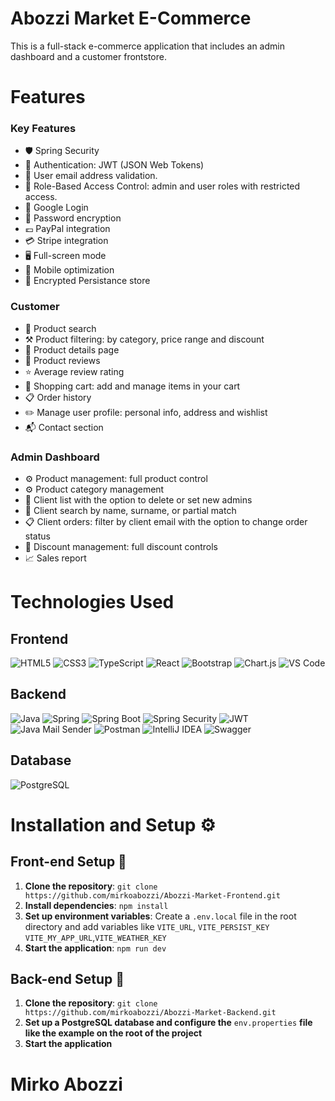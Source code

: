 # Abozzi Market E-Commerce

This is a full-stack e-commerce application that includes an admin dashboard and a customer frontstore.

# Features

<h3>Key Features</h3>

- 🛡 Spring Security
- 🔗 Authentication: JWT (JSON Web Tokens)
- 📧 User email address validation.
- 🔑 Role-Based Access Control: admin and user roles with restricted access.
- 🔑 Google Login
- 🔐 Password encryption
- 💶 PayPal integration
- 💳 Stripe integration
- 🖥️ Full-screen mode
- 📱 Mobile optimization
- 🔗 Encrypted Persistance store

<h3>Customer</h3>

- 🔎 Product search
- ⚒️ Product filtering: by category, price range and discount
- 📄 Product details page
- 📝 Product reviews
- ⭐️ Average review rating
- 🛒 Shopping cart: add and manage items in your cart
- 📋 Order history
- ✏️ Manage user profile: personal info, address and wishlist
- 📬 Contact section

<h3>Admin Dashboard</h3>

- ⚙️ Product management: full product control
- ⚙ Product category management
- 👥 Client list with the option to delete or set new admins
- 🔎 Client search by name, surname, or partial match
- 📋 Client orders: filter by client email with the option to change order status
- 🧾 Discount management: full discount controls
- 📈 Sales report

# Technologies Used

<h2>Frontend</h2> 
<div align="left"> 
    <img src="https://img.shields.io/badge/HTML5-E34F26?style=flat-square&logo=html5&logoColor=white" alt="HTML5"/> 
    <img src="https://img.shields.io/badge/CSS3-1572B6?style=flat-square&logo=css3&logoColor=white" alt="CSS3"/> 
    <img src="https://img.shields.io/badge/TypeScript-3178C6?style=flat-square&logo=typescript&logoColor=white" alt="TypeScript"/> 
    <img src="https://img.shields.io/badge/React-61DAFB?style=flat-square&logo=react&logoColor=black" alt="React"/> 
    <img src="https://img.shields.io/badge/Bootstrap-7952B3?style=flat-square&logo=bootstrap&logoColor=white" alt="Bootstrap"/>
    <img src="https://img.shields.io/badge/Chart.js-FF6384?style=flat-square&logo=chartdotjs&logoColor=white" alt="Chart.js"/> 
    <img src="https://img.shields.io/badge/VS_Code-007ACC?style=flat-square&logo=visual-studio-code&logoColor=white" alt="VS Code"/> 
</div>

<h2>Backend</h2>

<div align="left">
    <img src="https://img.shields.io/badge/Java-007396?style=flat-square&logo=java&logoColor=white" alt="Java"/> 
    <img src="https://img.shields.io/badge/Spring-6DB33F?style=flat-square&logo=spring&logoColor=white" alt="Spring"/> 
    <img src="https://img.shields.io/badge/Spring_Boot-6DB33F?style=flat-square&logo=spring-boot&logoColor=white" alt="Spring Boot"/> 
    <img src="https://img.shields.io/badge/Spring_Security-6DB33F?style=flat-square&logo=spring-security&logoColor=white" alt="Spring Security"/> 
    <img src="https://img.shields.io/badge/JWT-000000?style=flat-square&logo=json-web-tokens&logoColor=white" alt="JWT"/> 
    <img src="https://img.shields.io/badge/Java_Mail_Sender-007396?style=flat-square&logo=java&logoColor=white" alt="Java Mail Sender"/>
    <img src="https://img.shields.io/badge/Postman-FF6C37?style=flat-square&logo=postman&logoColor=white" alt="Postman"/> 
    <img src="https://img.shields.io/badge/IntelliJ_IDEA-000000?style=flat-square&logo=intellij-idea&logoColor=white" alt="IntelliJ IDEA"/> 
    <img src="https://img.shields.io/badge/Swagger%20Docs-green?logo=swagger&logoColor=white" alt="Swagger"/> 
</div>

<h2>Database</h2>

<div align="left">
    <img src="https://img.shields.io/badge/PostgreSQL-336791?style=flat-square&logo=postgresql&logoColor=white" alt="PostgreSQL"/>
</div>

# Installation and Setup ⚙️

<h2>Front-end Setup 🔧</h2>

1. **Clone the repository**: `git clone https://github.com/mirkoabozzi/Abozzi-Market-Frontend.git`
2. **Install dependencies**: `npm install`
3. **Set up environment variables**: Create a `.env.local` file in the root directory and add variables like `VITE_URL`, `VITE_PERSIST_KEY` `VITE_MY_APP_URL`,`VITE_WEATHER_KEY`
4. **Start the application**: `npm run dev`

<h2>Back-end Setup 🔧</h2>

1. **Clone the repository**: `git clone https://github.com/mirkoabozzi/Abozzi-Market-Backend.git`
2. **Set up a PostgreSQL database and configure the** `env.properties` **file like the example on the root of the project**
3. **Start the application**

# Mirko Abozzi
